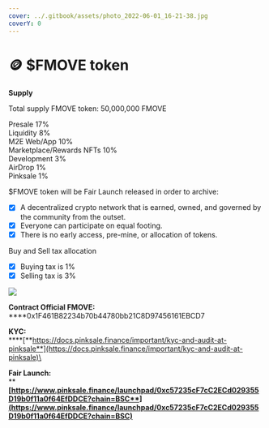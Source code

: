 ```yaml
---
cover: ../.gitbook/assets/photo_2022-06-01_16-21-38.jpg
coverY: 0
---
```


# 🪙 $FMOVE token

**Supply**

Total supply FMOVE token: 50,000,000 FMOVE

Presale 17%\
Liquidity 8% \
M2E Web/App 10%\
Marketplace/Rewards NFTs 10%\
Development 3%\
AirDrop 1%\
Pinksale 1%

$FMOVE token will be Fair Launch released in order to archive:

* [x] A decentralized crypto network that is earned, owned, and governed by the community from the outset.
* [x] Everyone can participate on equal footing.
* [x] There is no early access, pre-mine, or allocation of tokens.

Buy and Sell tax allocation

* [x] Buying tax is 1%&#x20;
* [x] Selling tax is 3%

![](../.gitbook/assets/photo\_2022-06-03\_21-37-02.jpg)

**Contract Official FMOVE:**\
****0x1F461B82234b70b44780bb21C8D97456161EBCD7

**KYC:** \
****[**https://docs.pinksale.finance/important/kyc-and-audit-at-pinksale**](https://docs.pinksale.finance/important/kyc-and-audit-at-pinksale)\


**Fair Launch:** \
****[**https://www.pinksale.finance/launchpad/0xc57235cF7cC2ECd029355D19b0f11a0f64EfDDCE?chain=BSC**](https://www.pinksale.finance/launchpad/0xc57235cF7cC2ECd029355D19b0f11a0f64EfDDCE?chain=BSC)****

####
